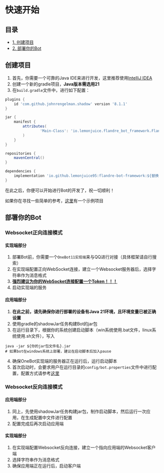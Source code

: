 # 快速开始

## 目录
- [1. 创建项目](#创建项目)
- [2. 部署你的Bot](#部署你的Bot)

## 创建项目

1. 首先，你需要一个可靠的Java IDE来进行开发，这里推荐使用[IntelliJ IDEA](https://www.jetbrains.com.cn/idea/)
2. 创建一个新的gradle项目，**Java版本需选用21**
3. 在`build.gradle`文件中，进行如下配置：
```groovy
plugins {
    id 'com.github.johnrengelman.shadow' version '8.1.1'
}

jar {
    manifest {
        attributes(
                'Main-Class': 'io.lemonjuice.flandre_bot_framework.FlandreBot'
        )
    }
}

repositories {
    mavenCentral()
}

dependencies {
    implementation 'io.github.lemonjuice95:flandre-bot-framework:${替换为具体框架版本}'
}
```

在此之后，你便可以开始进行Bot的开发了，祝一切顺利！

如果你在寻找一些简单的参考，[这里](https://github.com/LemonJuice95/flandre-bot-example)有一个示例项目

## 部署你的Bot

### Websocket正向连接模式

#### 实现端部分

1. 部署Bot前，你需要一个`OneBot11实现端`来与QQ进行对接（具体框架请自行搜索）
2. 在实现端配置正向WebSocket连接，建立一个Websocket服务器后，选择字符串作为消息格式
3. **<u>强烈建议为你的WebSocket连接配置一个Token！！！</u>**
4. 启动实现端的服务

#### 应用端部分

1. **在此之前，请先确保你进行部署的设备有Java 21环境，且环境变量已被正确设置**
2. 使用gradle的shadowJar任务构建Bot的jar包
3. 在运行目录下，根据你的系统创建启动脚本（win系统使用.bat文件，linux系统使用.sh文件），写入
```shell
java -jar ${你的jar包文件名}.jar
# 如果bot在windows系统上部署，建议在启动脚本后加入pause
```
4. 确保OneBot实现端的服务器正在运行后，运行启动脚本
5. 首次启动时，会要求用户在运行目录的`config/bot.properties`文件中进行配置，配置方式请参考[这里](base_config.md)

### Websocket反向连接模式

#### 应用端部分

1. 同上，先使用shadowJar任务构建jar包，制作启动脚本，然后运行一次应用，在生成配置中文件进行配置
2. 配置完成后再次启动应用端

#### 实现端部分

1. 在实现端配置Websocket反向连接，建立一个指向应用端的Websocket客户端
2. 选择字符串作为消息格式
3. 确保应用端正在运行后，启动客户端